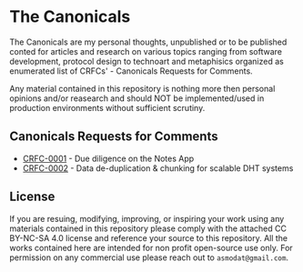 # The Canonicals

The Canonicals are my personal thoughts, unpublished or to be published conted for articles and research on various topics ranging from software development, protocol design to technoart and metaphisics organized as enumerated list of CRFCs' - Canonicals Requests for Comments.

Any material contained in this repository is nothing more then personal opinions and/or reasearch and should NOT be implemented/used in production environments without sufficient scrutiny.

## Canonicals Requests for Comments

* [CRFC-0001](./CRFC-0001.md) - Due diligence on the Notes App 
* [CRFC-0002](./CRFC-0002.md) - Data de-duplication & chunking for scalable DHT systems


## License

If you are resuing, modifying, improving, or inspiring your work using any materials contained in this repository please comply with the attached CC BY-NC-SA 4.0 license and reference your source to this repository. All the works contained here are intended for non profit open-source use only. For permission on any commercial use please reach out to `asmodat@gmail.com`.